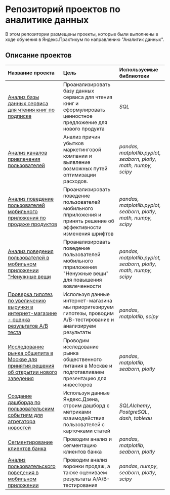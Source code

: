 # Репозиторий проектов по аналитике данных
В этом репозитории размещены проекты, которые были выполнены в ходе обучения в Яндекс.Практикум по направлению "Аналитик данных".
## Описание проектов
Название проекта | Цель | Используемые библиотеки
:--------------------|:---------------------|:--------------------|
[Анализ базы данных сервиса для чтения книг по подписке](https://github.com/katiaiv/Yandex_Practicum/tree/main/Анализ%20базы%20данных%20сервиса%20для%20чтения%20книг%20по%20подписке.) | Проанализировать базу данных сервиса для чтения книг и сформулировать ценностное предложение для нового продукта | *SQL*
[Анализ каналов привлечения пользователей](https://github.com/katiaiv/Yandex_Practicum/blob/main/Анализ%20каналов%20привлечения%20пользователей.ipynb) | Анализ причин убытков маркетинговой компании и выявление возможных путей оптимизации расходов. | *pandas, matplotlib.pyplot, seaborn, plotly, math, numpy, scipy*
[Анализ поведение пользователей мобильного приложения по продаже продуктов](https://github.com/katiaiv/Yandex_Practicum/blob/main/Анализ%20поведение%20пользователей%20мобильного%20приложения%20по%20продаже%20продуктов.ipynb)|Проанализировать поведение пользователей мобильного пприложения и принять решение об эффективности изменения шрифтов | *pandas, matplotlib.pyplot, seaborn, plotly, math, numpy, scipy*
[Анализ поведения пользователей в мобильном приложении "Ненужные вещи](https://github.com/katiaiv/Yandex_Practicum/blob/main/Анализ%20поведения%20пользователей%20в%20мобильном%20приложении%20Ненужные%20вещи/Анализ%20поведения%20пользователей%20в%20мобильном%20приложении%20Ненужные%20вещи.ipynb)| Проанализировать поведение пользователей мобильного пприложения "Ненужные вещи" для повышения вовлеченности | *pandas, matplotlib.pyplot, seaborn, plotly, math, numpy, scipy*
[Проверка гипотез по увеличению выручки в интернет-магазине - оценка результатов А/В теста](https://github.com/KholkinaOlga/Portfolio/tree/main/%D0%9F%D1%80%D0%BE%D0%B2%D0%B5%D1%80%D0%BA%D0%B0%20%D0%B3%D0%B8%D0%BF%D0%BE%D1%82%D0%B5%D0%B7%20%D0%BF%D0%BE%20%D1%83%D0%B2%D0%B5%D0%BB%D0%B8%D1%87%D0%B5%D0%BD%D0%B8%D1%8E%20%D0%B2%D1%8B%D1%80%D1%83%D1%87%D0%BA%D0%B8%20%D0%B2%20%D0%B8%D0%BD%D1%82%D0%B5%D1%80%D0%BD%D0%B5%D1%82-%D0%BC%D0%B0%D0%B3%D0%B0%D0%B7%D0%B8%D0%BD%D0%B5)| Используя данные интернет-магазина мы приоритезируем гипотезы, проводим A/В-тестирование и анализируем результаты | *pandas*, *matplotlib*, *scipy*
[Исследование рынка общепита в Москве для принятия решения об открытии нового заведения](https://github.com/KholkinaOlga/Portfolio/tree/main/%D0%98%D1%81%D1%81%D0%BB%D0%B5%D0%B4%D0%BE%D0%B2%D0%B0%D0%BD%D0%B8%D0%B5%20%D1%80%D1%8B%D0%BD%D0%BA%D0%B0%20%D0%BE%D0%B1%D1%89%D0%B5%D0%BF%D0%B8%D1%82%D0%B0%20%D0%B2%20%D0%9C%D0%BE%D1%81%D0%BA%D0%B2%D0%B5%20%D0%B4%D0%BB%D1%8F%20%D0%BF%D1%80%D0%B8%D0%BD%D1%8F%D1%82%D0%B8%D1%8F%20%D1%80%D0%B5%D1%88%D0%B5%D0%BD%D0%B8%D1%8F%20%D0%BE%D0%B1%20%D0%BE%D1%82%D0%BA%D1%80%D1%8B%D1%82%D0%B8%D0%B8%20%D0%BD%D0%BE%D0%B2%D0%BE%D0%B3%D0%BE%20%D0%B7%D0%B0%D0%B2%D0%B5%D0%B4%D0%B5%D0%BD%D0%B8%D1%8F) | Проводим исследование рынка общественного питания в Москве и подготавливаем презентацию для инвесторов| *pandas*, *matplotlib*, *seaborn*, *plotly*
[Создание дашборда по пользовательским событиям для агрегатора новостей](https://github.com/KholkinaOlga/Portfolio/tree/main/%D0%90%D0%BD%D0%B0%D0%BB%D0%B8%D0%B7%20%D0%B2%D0%B7%D0%B0%D0%B8%D0%BC%D0%BE%D0%B4%D0%B5%D0%B9%D1%81%D1%82%D0%B2%D0%B8%D1%8F%20%D0%BF%D0%BE%D0%BB%D1%8C%D0%B7%D0%BE%D0%B2%D0%B0%D1%82%D0%B5%D0%BB%D0%B5%D0%B9%20%D1%81%20%D0%BA%D0%B0%D1%80%D1%82%D0%BE%D1%87%D0%BA%D0%B0%D0%BC%D0%B8%20%D0%BD%D0%B0%20%D0%AF%D0%BD%D0%B4%D0%B5%D0%BA%D1%81.%D0%94%D0%B7%D0%B5%D0%BD) | Используя данные Яндекс.Дзена, строим дашборд с метриками взаимодействия пользователей с карточками статей| *SQLAlchemy*, *PostgreSQL*, *dash*, *tableau*
[Сегментирование клиентов банка](https://github.com/KholkinaOlga/Portfolio/tree/main/%D0%A1%D0%B5%D0%B3%D0%BC%D0%B5%D0%BD%D1%82%D0%B8%D1%80%D0%BE%D0%B2%D0%B0%D0%BD%D0%B8%D0%B5%20%D0%BA%D0%BB%D0%B8%D0%B5%D0%BD%D1%82%D0%BE%D0%B2%20%D0%B1%D0%B0%D0%BD%D0%BA%D0%B0) | Проводим анализ и сегментацию клиентов банка | *pandas*, *matplotlib*, *seaborn*, *plotly*
[Анализ пользовательского поведения в мобильном приложении](https://github.com/KholkinaOlga/Portfolio/tree/main/%D0%90%D0%BD%D0%B0%D0%BB%D0%B8%D0%B7%20%D0%BF%D0%BE%D0%BB%D1%8C%D0%B7%D0%BE%D0%B2%D0%B0%D1%82%D0%B5%D0%BB%D1%8C%D1%81%D0%BA%D0%BE%D0%B3%D0%BE%20%D0%BF%D0%BE%D0%B2%D0%B5%D0%B4%D0%B5%D0%BD%D0%B8%D1%8F%20%D0%B2%20%D0%BC%D0%BE%D0%B1%D0%B8%D0%BB%D1%8C%D0%BD%D0%BE%D0%BC%20%D0%BF%D1%80%D0%B8%D0%BB%D0%BE%D0%B6%D0%B5%D0%BD%D0%B8%D0%B8) | Проводим анализ воронки продаж, а также оцениваем результаты A/A/B-тестирования | *pandas*, *numpy*, *seaborn*, *plotly*, *scipy*
